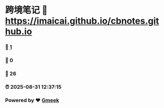 # 跨境笔记 :link: https://imaicai.github.io/cbnotes.github.io 
### :page_facing_up: [1](https://imaicai.github.io/cbnotes.github.io/tag.html) 
### :speech_balloon: 0 
### :hibiscus: 26 
### :alarm_clock: 2025-08-31 12:37:15 
### Powered by :heart: [Gmeek](https://github.com/Meekdai/Gmeek)
